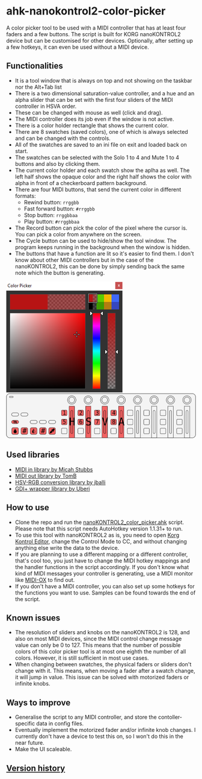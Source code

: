 # ahk-nanokontrol2-color-picker

A color picker tool to be used with a MIDI controller that has at least four faders and a few buttons. The script is built for KORG nanoKONTROL2 device but can be customised for other devices. Optionally, after setting up a few hotkeys, it can even be used without a MIDI device.

## Functionalities

- It is a tool window that is always on top and not showing on the taskbar nor the Alt+Tab list
- There is a two dimensional saturation-value controller, and a hue and an alpha slider that can be set with the first four sliders of the MIDI controller in HSVA order.
- These can be changed with mouse as well (click and drag).
- The MIDI controller does its job even if the window is not active.
- There is a color holder rectangle that shows the current color.
- There are 8 swatches (saved colors), one of which is always selected and can be changed with the controls.
- All of the swatches are saved to an ini file on exit and loaded back on start.
- The swatches can be selected with the Solo 1 to 4 and Mute 1 to 4 buttons and also by clicking them.
- The current color holder and each swatch show the aplha as well. The left half shows the opaque color and the right half shows the color with alpha in front of a checkerboard pattern background.
- There are four MIDI buttons, that send the current color in different formats:
  - Rewind button: `rrggbb`
  - Fast forward button: `#rrggbb`
  - Stop button: `rrggbbaa`
  - Play button: `#rrggbbaa`
- The Record button can pick the color of the pixel where the cursor is. You can pick a color from anywhere on the screen.
- The Cycle button can be used to hide/show the tool window. The program keeps running in the background when the window is hidden.
- The buttons that have a function are lit so it's easier to find them. I don't know about other MIDI controllers but in the case of the nanoKONTROL2, this can be done by simply sending back the same note which the button is generating.

![Tool window](./images/readme_tool_window_1.1.png)
![nanoKONTROL2](./images/readme_nano.svg)

## Used libraries

- [MIDI in library by Micah Stubbs](https://github.com/micahstubbs/midi4ahk)
- [MIDI out library by TomB](https://autohotkey.com/board/topic/17212-midi-output-from-ahk/)
- [HSV-RGB conversion library by jballi](https://www.autohotkey.com/boards/viewtopic.php?t=30908)
- [GDI+ wrapper library by Uberi](https://github.com/Uberi/Canvas-AHK)

## How to use

- Clone the repo and run the [nanoKONTROL2_color_picker.ahk](./nanoKONTROL2_color_picker.ahk) script.<br/>
  Please note that this script needs AutoHotkey version 1.1.31+ to run.<br/>
- To use this tool with nanoKONTROL2 as is, you need to open [Korg Kontrol Editor](https://www.korg.com/us/support/download/software/0/159/1354/), change the Control Mode to CC, and without changing anything else write the data to the device.<br/>
- If you are planning to use a different mapping or a different controller, that's cool too, you just have to change the MIDI hotkey mappings and the handler functions in the script accordingly. If you don't know what kind of MIDI messages your controller is generating, use a MIDI monitor like [MIDI-OX](http://www.midiox.com/) to find out.
- If you don't have a MIDI controller, you can also set up some hotkeys for the functions you want to use. Samples can be found towards the end of the script.

## Known issues

- The resolution of sliders and knobs on the nanoKONTROL2 is 128, and also on most MIDI devices, since the MIDI control change message value can only be 0 to 127. This means that the number of possible colors of this color picker tool is at most one eighth the number of all colors. However, it is still sufficient in most use cases.
- When changing between swatches, the physical faders or sliders don't change with it. This means, when moving a fader after a swatch change, it will jump in value. This issue can be solved with motorized faders or infinite knobs.

## Ways to improve

- Generalise the script to any MIDI controller, and store the contoller-specific data in config files.
- Eventually implement the motorized fader and/or infinite knob changes. I currently don't have a device to test this on, so I won't do this in the near future.
- Make the UI scaleable.

## [Version history](./VersionHistory.md)
